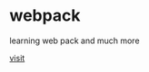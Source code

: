 # webpack
learning web pack and much more

[visit](https:/dullat.github.io/webpack/dist/index.html)

